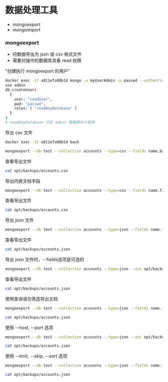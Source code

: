 # 数据处理工具

* mongoexport
* mongoimport

### mongoexport
* 将数据导出为 json 或 csv 格式文件
* 需要对操作的数据库具备 read 权限

"创建执行 mongoexport 的用户"
```sh
docker exec -it a811efa08b1d mongo -u myUserAdmin -p passwd --authenticationDatabase admin
use admin
db.createUser(
  {
    user: "readUser",
    pwd: "passwd",
    roles: [ "readAnyDatabase" ]
  }
)
# readAnyDatabase 只在 admin 数据库中才提供
```

导出 csv 文件
```sh
docker exec -it a811efa08b1d bash

mongoexport --db test --collection accounts --type=csv --fields name,balance --out opt/backups/accounts.csv -u readUser -p passwd --authenticationDatabase admin
```

查看导出文件
```sh
cat opt/backups/accounts.csv
```

导出内嵌文档字段
```sh
mongoexport --db test --collection accounts --type=csv --fields name.firstName,name.lastName,balance --out opt/backups/accounts.csv -u readUser -p passwd --authenticationDatabase admin
```

查看导出文件
```sh
cat opt/backups/accounts.csv
```

导出 json 文件
```sh
mongoexport --db test --collection accounts --type=json --fields name.firstName,name.lastName,balance --out opt/backups/accounts.json -u readUser -p passwd --authenticationDatabase admin
```

查看导出文件
```sh
cat opt/backups/accounts.json
```


导出 json 文件时，--fields选项是可选的
```sh
mongoexport --db test --collection accounts --type=json --out opt/backups/accounts.json -u readUser -p passwd --authenticationDatabase admin
```

查看导出文件
```sh
cat opt/backups/accounts.json
```

使用查询语句筛选导出文档
```sh
mongoexport --db test --collection accounts --type=json --fields name.firstName,name.lastName,balance --out opt/backups/accounts.json -u readUser -p passwd --authenticationDatabase admin --query '{balance:{$gte: 100}}'

cat opt/backups/accounts.json
```

使用 --host, --port 选项
```sh
mongoexport --db test --collection accounts --type=json --out opt/backups/accounts.json -u readUser -p passwd --authenticationDatabase admin --host localhost --port 27017

cat opt/backups/accounts.json
```

使用 --limit, --skip, --sort 选项
```sh
mongoexport --db test --collection accounts --type=json --fields name.firstName,name.lastName,balance --out opt/backups/accounts.json -u readUser -p passwd --authenticationDatabase admin --sort '{balance:1}' --limit 3 --skip 1

cat opt/backups/accounts.json
```
